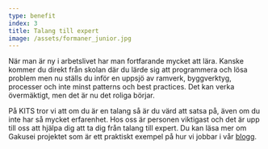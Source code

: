 ```yaml
---
type: benefit
index: 3
title: Talang till expert
image: /assets/formaner_junior.jpg
---
```


När man är ny i arbetslivet har man fortfarande mycket att lära. Kanske kommer du direkt från skolan där du lärde sig att programmera och lösa problem men nu ställs du inför en uppsjö av ramverk, byggverktyg, processer och inte minst patterns och best practices. Det kan verka övermäktigt, men det är nu det roliga börjar.

På KITS tror vi att om du är en talang så är du värd att satsa på, även om du inte har så mycket erfarenhet. Hos oss är personen viktigast och det är upp till oss att hjälpa dig att ta dig från talang till expert. Du kan läsa mer om Gakusei projektet som är ett praktiskt exempel på hur vi jobbar i vår [blogg](/blogg/2019/02/28/gakusei).
